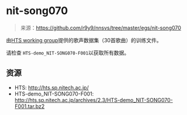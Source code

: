 # nit-song070

> 来源：https://github.com/r9y9/nnsvs/tree/master/egs/nit-song070

由[HTS working group](http://hts.sp.nitech.ac.jp/)提供的歌声数据集（30首歌曲）的训练文件。

请检查 `HTS-demo_NIT-SONG070-F001`以获取所有数据。

## 资源

- HTS: http://hts.sp.nitech.ac.jp/
- HTS-demo_NIT-SONG070-F001: http://hts.sp.nitech.ac.jp/archives/2.3/HTS-demo_NIT-SONG070-F001.tar.bz2
